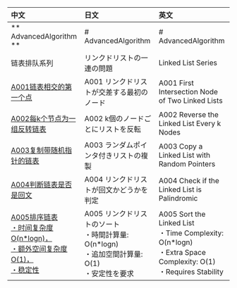 | 中文                                                                                                                                                                                                                                                                                             | 日文                                                                             | 英文                                                           |
|:-----------------------------------------------------------------------------------------------------------------------------------------------------------------------------------------------------------------------------------------------------------------------------------------------| :------------------------------------------------------------------------------- | :------------------------------------------------------------- |
| ** AdvancedAlgorithm **                                                                                                                                                                                                                                                                          | # AdvancedAlgorithm                                                               | # AdvancedAlgorithm                                           |
| 链表排队系列                                                                                                                                                                                                                                                                                         | リンクドリストの一連の問題                                                          | Linked List Series                                            |
| [A001链表相交的第一个点](https://github.com/Gxondi/Algorithm/blob/main/AdvancedAlgorithm/src/main/java/A003%E9%93%BE%E8%A1%A8%E6%8E%92%E9%98%9F%E7%B3%BB%E5%88%97/A001%E9%93%BE%E8%A1%A8%E7%9B%B8%E4%BA%A4%E7%9A%84%E7%AC%AC%E4%B8%80%E4%B8%AA%E7%82%B9/IntersectionOfTwoLinkedList.java)               | A001 リンクドリストが交差する最初のノード                                               | A001 First Intersection Node of Two Linked Lists              |
| [A002每k个节点为一组反转链表](https://github.com/Gxondi/Algorithm/blob/main/AdvancedAlgorithm/src/main/java/A003%E9%93%BE%E8%A1%A8%E6%8E%92%E9%98%9F%E7%B3%BB%E5%88%97/A002%E6%AF%8Fk%E4%B8%AA%E8%8A%82%E7%82%B9%E4%B8%BA%E4%B8%80%E7%BB%84%E5%8F%8D%E8%BD%AC%E9%93%BE%E8%A1%A8/ReverseNodeInKGroup.java) | A002 k個のノードごとにリストを反転                                                     | A002 Reverse the Linked List Every k Nodes                    |
| [A003复制带随机指针的链表](https://github.com/Gxondi/Algorithm/blob/main/AdvancedAlgorithm/src/main/java/A003%E9%93%BE%E8%A1%A8%E6%8E%92%E9%98%9F%E7%B3%BB%E5%88%97/A003%E5%A4%8D%E5%88%B6%E5%B8%A6%E9%9A%8F%E6%9C%BA%E6%8C%87%E9%92%88%E7%9A%84%E9%93%BE%E8%A1%A8/CopyListWithRandomPointer.java)       | A003 ランダムポインタ付きリストの複製                                                  | A003 Copy a Linked List with Random Pointers                  |
| [A004判断链表是否是回文](https://github.com/Gxondi/Algorithm/blob/main/AdvancedAlgorithm/src/main/java/A003%E9%93%BE%E8%A1%A8%E6%8E%92%E9%98%9F%E7%B3%BB%E5%88%97/A004%E5%88%A4%E6%96%AD%E9%93%BE%E8%A1%A8%E6%98%AF%E5%90%A6%E6%98%AF%E5%9B%9E%E6%96%87/PalindromeLinkedList.java)                      | A004 リンクドリストが回文かどうかを判定                                                 | A004 Check if the Linked List is Palindromic                  |
| [A005排序链表 <br>・时间复杂度O(n*logn)，<br>・额外空间复杂度O(1)，<br>・稳定性](https://github.com/Gxondi/Algorithm/blob/main/AdvancedAlgorithm/src/main/java/A003%E9%93%BE%E8%A1%A8%E6%8E%92%E9%98%9F%E7%B3%BB%E5%88%97/A005%E9%93%BE%E8%A1%A8%E6%8E%92%E5%BA%8F/SortList.java)                                      | A005 リンクドリストのソート<br>・時間計算量: O(n*logn)<br>・追加空間計算量: O(1)<br>・安定性を要求 | A005 Sort the Linked List<br>・Time Complexity: O(n*logn)<br>・Extra Space Complexity: O(1)<br>・Requires Stability |

